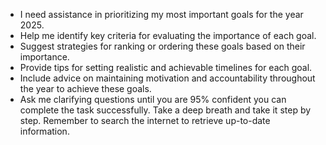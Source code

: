 - I need assistance in prioritizing my most important goals for the year 2025.
- Help me identify key criteria for evaluating the importance of each goal.
- Suggest strategies for ranking or ordering these goals based on their importance.
- Provide tips for setting realistic and achievable timelines for each goal.
- Include advice on maintaining motivation and accountability throughout the year to achieve these goals.
- Ask me clarifying questions until you are 95% confident you can complete the task successfully. Take a deep breath and take it step by step. Remember to search the internet to retrieve up-to-date information.